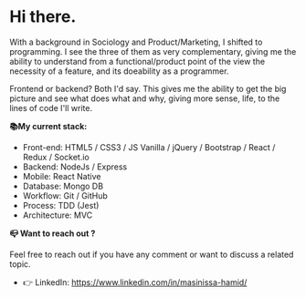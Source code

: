  # Hi there. #

With a background in Sociology and Product/Marketing, I shifted to programming.
I see the three of them as very complementary, giving me the ability to understand from a functional/product point of the view the necessity of a feature, and its
doeability as a programmer.

Frontend or backend? Both I'd say. This gives me the ability to get the big picture and see what does what and why, giving more sense, life, to the lines of code
I'll write.


**📚My current stack:**
- Front-end: HTML5 / CSS3 / JS Vanilla / jQuery / Bootstrap / React / Redux / Socket.io
- Backend: NodeJs / Express
- Mobile: React Native
- Database: Mongo DB
- Workflow: Git / GitHub
- Process: TDD (Jest)
- Architecture: MVC


**📪 Want to reach out ?**

Feel free to reach out if you have any comment or want to discuss a related topic.
- 👉 LinkedIn: https://www.linkedin.com/in/masinissa-hamid/




<!---
masinissavivons/masinissavivons is a ✨ special ✨ repository because its `README.md` (this file) appears on your GitHub profile.
You can click the Preview link to take a look at your changes.
--->
